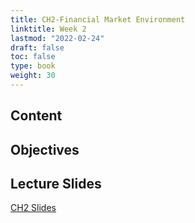 ```yaml
---
title: CH2-Financial Market Environment
linktitle: Week 2
lastmod: "2022-02-24"
draft: false  
toc: false  
type: book  
weight: 30
---
```


## Content

## Objectives

## Lecture Slides

<a href="https://www.emmanuelteitelbaum.com/slides/psc1001_2.1/#/" target="_blank" rel="noopener" title="Slides">CH2 Slides</a>
